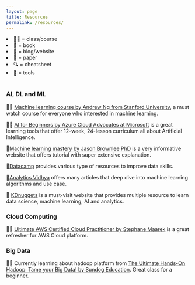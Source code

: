 ```yaml
---
layout: page
title: Resources
permalink: /resources/
---
```


<li>🧑‍🏫 = class/course</li>
<li>📕 = book</li>
<li>📝 = blog/website</li>
<li>📄 = paper</li>
<li>🔍 = cheatsheet</li>
<li>🔨 = tools</li>
<br>

<h3 class='sub-heading'> AI, DL and ML </h3>

<p>🧑‍🏫 <a href='https://www.youtube.com/playlist?list=PLLssT5z_DsK-h9vYZkQkYNWcItqhlRJLN'>Machine learning course by Andrew Ng from Stanford University</a>, a must watch course for everyone who interested in machine learning.</p>
<p>🧑‍🏫 <a href='https://github.com/microsoft/ai-for-beginners'>AI for Beginners by Azure Cloud Advocates at Microsoft</a> is a great learning tools that offer 12-week, 24-lesson curriculum all about Artificial Intelligence.</p>
<p>📝<a href='https://machinelearningmastery.com/blog/'>Machine learning mastery by Jason Brownlee PhD</a> is a very informative website that offers tutorial with super extensive explanation.</p>
<p>📝<a href='https://www.datacamp.com/blog'>Datacamp</a> provides various type of resources to improve data skills.<p>
<p>📝<a href='https://www.analyticsvidhya.com/blog/'>Analytics Vidhya</a> offers many articles that deep dive into machine learning algorithms and use case.<p>
<p>📝 <a href='https://www.kdnuggets.com'>KDnuggets</a> is a must-visit website that provides multiple resource to learn data science, machine learning, AI and analytics.</p>

<h3 class='sub-heading'> Cloud Computing </h3>
<p>🧑‍🏫 <a href='https://www.udemy.com/course/aws-certified-cloud-practitioner-new/'>Ultimate AWS Certified Cloud Practitioner by Stephane Maarek</a> is a great refresher for AWS Cloud platform.</p>

<h3 class='sub-heading'> Big Data </h3>
<p>🧑‍🏫 Currently learning about hadoop platform from <a href='https://www.udemy.com/course/the-ultimate-hands-on-hadoop-tame-your-big-data/'> The Ultimate Hands-On Hadoop: Tame your Big Data! by Sundog Education</a>. Great class for a beginner.</p>